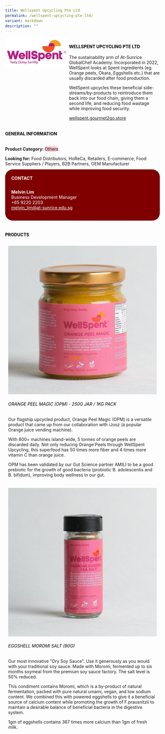 ```yaml
---
title: Wellspent Upcycling Pte Ltd
permalink: /wellspent-upcycling-pte-ltd/
variant: markdown
description: ""
---
```

<div class="flex-paragraph">
	<div style="display: flex; flex-wrap: wrap;" class="flex-container">
		<div style="flex: 1 1 40%; display: block;" class="card sgds">
			<img src="/images/Wellspent%20Upcycling/wellspent_upcycling_logo.jpg">
		</div>
		<div style="flex: 1 1 58%; display: block; margin-left: 3px" class="card-sgds">
			<h4 style="text-transform: uppercase; color: black;"><b>Wellspent Upcycling Pte Ltd</b></h4>
			<p>The sustainability arm of At-Sunrice GlobalChef Academy. Incorporated in 2022, WellSpent looks at Spent ingredients (eg. Orange peels, Okara, Eggshells etc.) that are usually discarded after food production.</p>
			<p>WellSpent upcycles these beneficial side-streams/by-products to reintroduce them back into our food chain, giving them a second life, and reducing food wastage while improving food security.</p>
			<p><a target="_blank" href="https://wellspent.gourmet2go.store">wellspent.gourmet2go.store</a></p>
		</div>
	</div>
</div>

<h4 style="text-transform: uppercase; color: black;">
	<b>General Information</b>
</h4>
<div style="display: flex; flex-wrap: wrap;" class="flex-container">
	<div style="flex: 1 1 65%; display: block; align-self: stretch" class="card sgds">
		<div class="flex-paragraph">
			<p>
				<b>Product Category: </b>
				<span style="background-color: pink; border-radius: 10px;">Others</span>
			</p>
			<p style="margin-bottom: 10px;">
				<b>Looking for: </b>Food Distributors, HoReCa, Retailers, E-commerce, Food Service Suppliers / Players, B2B Partners, OEM Manufacturer
			</p>
		</div>
	</div>
	<div style="flex: 1 1 35%; padding: 10px; display: block; background-color: maroon; border-radius: 25px; align-self: center;" class="card sgds">
		<h4 style="color: white; margin-top: 10px; margin-left: 10px;">CONTACT</h4>
		<div class="flex-paragraph">
			<p style="padding: 10px; color: white;">
				<b>Melvin Lim</b>
				<br>Business Development Manager<br>+65 9220 2203<br>
				<a style="color: white;" href="mailto:melvin_lim@at-sunrice.edu.sg">melvin_lim@at-sunrice.edu.sg</a>
			</p>
		</div>
	</div>
</div>
<br>
<h4 style="text-transform: uppercase; color: black;">
	<b>Products</b>
</h4>
<div style="display: flex; flex-wrap: wrap;">
	<div style="flex: 1 1 47%; margin: 10px; display: block;" class="card sgds">
		<div style="display: block;" class="flex-image">
			<img src="/images/Wellspent%20Upcycling/wellspent_upcycling_product_01.jpg">
		</div>
		<div class="flex-paragraph">
			<h6 style="text-transform: uppercase; color: black;">Orange Peel Magic (OPM) - 250g Jar / 1kg Pack</h6>
			<p>Our flagship upcycled product, Orange Peel Magic (OPM) is a versatile product that came up from our collaboration with iJooz (a popular Orange juice vending machine).</p>
			<p>With 800+ machines island-wide, 5 tonnes of orange peels are discarded daily. Not only reducing Orange Peels through WellSpent Upcycling, this superfood has 50 times more fiber and 4 times more vitamin C than orange juice.</p>
			<p>OPM has been validated by our Gut Science partner AMILI to be a good prebiotic for the growth of good bacteria (probiotic B. adolescentis and B. bifidum), improving body wellness in our gut.</p>
		</div>
	</div>
	<div style="flex: 1 1 47%; margin: 10px; display: block;" class="card sgds">
		<div style="display: block;" class="flex-image">
			<img src="/images/Wellspent%20Upcycling/wellspent_upcycling_product_02.jpg">
		</div>
		<div class="flex-paragraph">
			<h6 style="text-transform: uppercase; color: black;">Eggshell Moromi Salt (90g)</h6>
			<p>Our most innovative "Dry Soy Sauce". Use it generously as you would with your traditional soy sauce. Made with Moromi, fermented up to six months soymeal from the premium soy sauce factory. The salt level is 50% reduced.</p>
			<p>This condiment contains Moromi, which is a by-product of natural fermentation, packed with pure natural umami, vegan, and low sodium content. We combined this with powered eggshells to give it a beneficial source of calcium content while promoting the growth of F.prausnitzii to maintain a desirable balance of beneficial bacteria in the digestive system.</p>
			<p>1gm of eggshells contains 367 times more calcium than 1gm of fresh milk.</p>
		</div>
	</div>
</div>